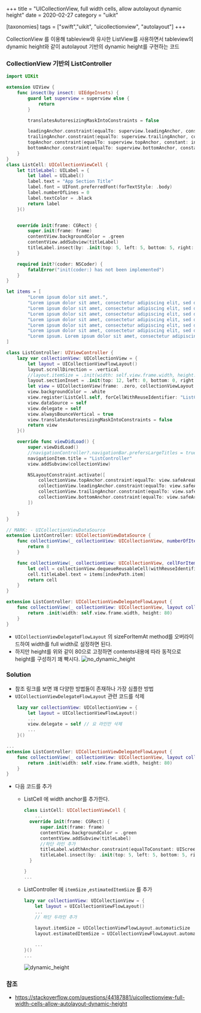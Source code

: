 +++
title = "UICollectionView, full width cells, allow autolayout dynamic height"
date = 2020-02-27
category = "uikit"

[taxonomies]
tags = ["swift","uikit", "uicollectionview", "autolayout"]
+++

CollectionView 를 이용해 tableview와 유사한 ListView를 사용하면서 tableview의 dynamic height와 같이 autolayout 기반의 dynamic height를 구현하는 코드

<!-- more -->

### CollectionView 기반의 ListController

```swift
import UIKit

extension UIView {
    func insect(by insect: UIEdgeInsets) {
        guard let superview = superview else {
            return
        }

        translatesAutoresizingMaskIntoConstraints = false

        leadingAnchor.constraint(equalTo: superview.leadingAnchor, constant: insect.left).isActive = true
        trailingAnchor.constraint(equalTo: superview.trailingAnchor, constant: -insect.right).isActive = true
        topAnchor.constraint(equalTo: superview.topAnchor, constant: insect.top).isActive = true
        bottomAnchor.constraint(equalTo: superview.bottomAnchor, constant: -insect.bottom).isActive = true
    }
}
class ListCell: UICollectionViewCell {
    let titleLabel: UILabel = {
        let label = UILabel()
        label.text = "App Section Title"
        label.font = UIFont.preferredFont(forTextStyle: .body)
        label.numberOfLines = 0
        label.textColor = .black
        return label
    }()


    override init(frame: CGRect) {
        super.init(frame: frame)
        contentView.backgroundColor = .green
        contentView.addSubview(titleLabel)
        titleLabel.insect(by: .init(top: 5, left: 5, bottom: 5, right: 5))
    }

    required init?(coder: NSCoder) {
        fatalError("init(coder:) has not been implemented")
    }
}

let items = [
        "Lorem ipsum dolor sit amet.",
        "Lorem ipsum dolor sit amet, consectetur adipiscing elit, sed do eiusmod tempor incididunt ut labore et dolore magna aliqua. Ut enim ad minim veniam, quis nostrud exercitation ullamco laboris. Lorem ipsum dolor sit amet, consectetur adipiscing elit.",
        "Lorem ipsum dolor sit amet, consectetur adipiscing elit, sed do eiusmod tempor incididunt ut labore et dolore magna aliqua.",
        "Lorem ipsum dolor sit amet, consectetur adipiscing elit, sed do eiusmod tempor incididunt.",
        "Lorem ipsum dolor sit amet, consectetur adipiscing elit, sed do eiusmod tempor incididunt ut labore et dolore magna aliqua.",
        "Lorem ipsum dolor sit amet, consectetur adipiscing elit, sed do eiusmod tempor incididunt.",
        "Lorem ipsum dolor sit amet, consectetur adipiscing elit, sed do eiusmod tempor incididunt ut labore et dolore magna aliqua.",
        "Lorem ipsum. Lorem ipsum dolor sit amet, consectetur adipiscing elit, sed do eiusmod tempor incididunt ut labore et dolore magna aliqua. Ut enim ad minim veniam, quis nostrud exercitation ullamco laboris."
]

class ListController: UIViewController {
    lazy var collectionView: UICollectionView = {
        let layout = UICollectionViewFlowLayout()
        layout.scrollDirection = .vertical
        //layout.itemSize = .init(width: self.view.frame.width, height: 80)
        layout.sectionInset = .init(top: 12, left: 0, bottom: 0, right: 0)
        let view = UICollectionView(frame: .zero, collectionViewLayout: layout)
        view.backgroundColor = .white
        view.register(ListCell.self, forCellWithReuseIdentifier: "ListCell")
        view.dataSource = self
        view.delegate = self
        view.alwaysBounceVertical = true
        view.translatesAutoresizingMaskIntoConstraints = false
        return view
    }()

    override func viewDidLoad() {
        super.viewDidLoad()
        //navigationController?.navigationBar.prefersLargeTitles = true
        navigationItem.title = "ListController"
        view.addSubview(collectionView)

        NSLayoutConstraint.activate([
            collectionView.topAnchor.constraint(equalTo: view.safeAreaLayoutGuide.topAnchor),
            collectionView.leadingAnchor.constraint(equalTo: view.safeAreaLayoutGuide.leadingAnchor),
            collectionView.trailingAnchor.constraint(equalTo: view.safeAreaLayoutGuide.trailingAnchor),
            collectionView.bottomAnchor.constraint(equalTo: view.safeAreaLayoutGuide.bottomAnchor)
        ])

    }
}

// MARK: - UICollectionViewDataSource
extension ListController: UICollectionViewDataSource {
    func collectionView(_ collectionView: UICollectionView, numberOfItemsInSection section: Int) -> Int {
        return 8
    }

    func collectionView(_ collectionView: UICollectionView, cellForItemAt indexPath: IndexPath) -> UICollectionViewCell {
        let cell = collectionView.dequeueReusableCell(withReuseIdentifier: "ListCell", for: indexPath) as! ListCell
        cell.titleLabel.text = items[indexPath.item]
        return cell
    }
}

extension ListController: UICollectionViewDelegateFlowLayout {
    func collectionView(_ collectionView: UICollectionView, layout collectionViewLayout: UICollectionViewLayout, sizeForItemAt indexPath: IndexPath) -> CGSize {
        return .init(width: self.view.frame.width, height: 80)
    }
}

```
 - `UICollectionViewDelegateFlowLayout`  의 sizeForItemAt method를 오버라이드하여 width를 full width로 설정하면 된다. 
 - 하지만 height를 위와 같이 80으로 고정하면 contents내용에 따라 동적으로 height를 구성하기 꽤 빡시다. 
 ![no_dynamic_height](https://user-images.githubusercontent.com/911787/75467624-493c1c80-59cf-11ea-8c3e-8c472f142319.png)

### Solution
- 참조 링크를 보면 꽤 다양한 방법들이 존재하나 가장 심플한 방법
- `UICollectionViewDelegateFlowLayout` 관련 코드를 삭제
```swift
    lazy var collectionView: UICollectionView = {
        let layout = UICollectionViewFlowLayout()
        ...
        view.delegate = self // 요 라인만 삭제
        ...
    }()

...
extension ListController: UICollectionViewDelegateFlowLayout {
    func collectionView(_ collectionView: UICollectionView, layout collectionViewLayout: UICollectionViewLayout, sizeForItemAt indexPath: IndexPath) -> CGSize {
        return .init(width: self.view.frame.width, height: 80)
    }
}
```
- 다음 코드를 추가
  - ListCell 에 width anchor를 추가한다.
    ```swift
    class ListCell: UICollectionViewCell {
        ...
      override init(frame: CGRect) {
          super.init(frame: frame)
          contentView.backgroundColor = .green
          contentView.addSubview(titleLabel)
          //하단 라인 추가
          titleLabel.widthAnchor.constraint(equalToConstant: UIScreen.main.bounds.size.width - 10).isActive = true
          titleLabel.insect(by: .init(top: 5, left: 5, bottom: 5, right: 5))
      }

    }
    ...
    ```

  - ListController 에 `itemSize` ,`estimatedItemSize` 를 추가
    ```swift
    lazy var collectionView: UICollectionView = {
        let layout = UICollectionViewFlowLayout()
        ...
        // 하단 두라인 추가

        layout.itemSize = UICollectionViewFlowLayout.automaticSize
        layout.estimatedItemSize = UICollectionViewFlowLayout.automaticSize

        ...
    }()
    ...
    ```
    ![dynamic_height](https://user-images.githubusercontent.com/911787/75467646-50632a80-59cf-11ea-9023-5f233f0ce146.png)


### 참조
 - https://stackoverflow.com/questions/44187881/uicollectionview-full-width-cells-allow-autolayout-dynamic-height
